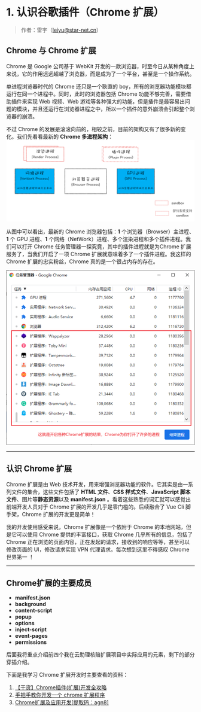 # 1. 认识谷歌插件（Chrome 扩展）

>作者：雷宇（leiyu@star-net.cn）


## Chrome 与 Chrome 扩展

Chrome 是 Google 公司基于 WebKit 开发的一款浏览器，时至今日从某种角度上来说，它的作用远远超越了浏览器，而是成为了一个平台，甚至是一个操作系统。

单进程浏览器时代的 Chrome 还只是一个耿直的 boy，所有的浏览器功能模块都运行在同一个进程中。同时，此时的浏览器包括 Chrome 功能不够完善，需要借助插件来实现 Web 视频、Web 游戏等各种强大的功能，但是插件是最容易出问题的模块，并且还运行在浏览器进程之中，所以一个插件的意外崩溃会引起整个浏览器的崩溃。

不过 Chrome 的发展是滚滚向前的，相较之前，目前的架构又有了很多新的变化。我们先看看最新的 **Chrome 多进程架构**：
![目前的谷歌架构图](./image/1-1-architectureOfChrome.png)

从图中可以看出，最新的 Chrome 浏览器包括：**1** 个浏览器（Browser）主进程、**1** 个 GPU 进程、**1** 个网络（NetWork）进程、多个渲染进程和多个插件进程。我们可以打开 Chrome 任务管理器一探究竟，其中的插件进程就是为Chrome 扩展服务了，当我们开启了一项 Chrome 扩展就意味着多了一个插件进程。我这样的 Chrome 扩展的忠实粉丝，Chrome 真的是一个很占内存的存在。

![开启多插件的谷歌任务管理器](./image/1-2-taskManagerOfChrome.png)



---------------------------------------

## 认识 Chrome 扩展

Chrome 扩展是由 Web 技术开发，用来增强浏览器功能的软件。它其实是由一系列文件的集合，这些文件包括了 **HTML 文件**、**CSS 样式文件**、**JavaScript 脚本文件**、图片等**静态资源**以及 **manifest.json** 。看着这些熟悉的词汇就可以感觉出前端开发人员对于 Chrome 扩展的开发几乎是零门槛的。后续融合了 Vue Cli 脚手架，Chrome 扩展的开发更是简单！

我的开发使用感受来说，Chrome 扩展像是一个依附于 Chrome 的本地网站，但是它可以使用 Chrome 提供的丰富接口，获取 Chrome 几乎所有的信息，包括了 Chrome 正在浏览的页面内容，正在发起的请求，接收到的响应等等，甚至可以修改页面的 UI，修改请求实现 VPN 代理请求。每次想到这里不得感叹 Chrome 世界第一 ！


---------------------------------------

## Chrome扩展的主要成员

* **manifest.json**
* **background**
* **content-script**
* **popup**
* **options**
* **inject-script**
* **event-pages**
* **permissions**

后面我将重点介绍前四个我在云助理核赔扩展项目中实际应用的元素，剩下的部分穿插介绍。

下面是我学习 Chrome 扩展开发时主要查看的资料：

1. [【干货】Chrome插件(扩展)开发全攻略](http://blog.haoji.me/chrome-plugin-develop.html#homepage_url)
2. [手把手教你开发一个 chrome 扩展程序](https://juejin.im/post/6844904077889912839#heading-7)
3. [Chrome扩展及应用开发[提取码：agn8]](https://pan.baidu.com/s/1t9Sj66Gpx7QcOCto_sArPg)
